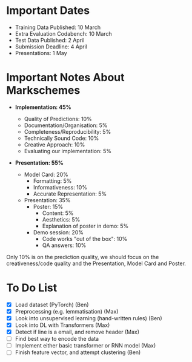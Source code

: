 # Important Dates

- Training Data Published: 10 March
- Extra Evaluation Codabench: 10 March
- Test Data Published: 2 April
- Submission Deadline: 4 April
- Presentations: 1 May

# Important Notes About Markschemes 

- **Implementation: 45%**
    - Quality of Predictions: 10%
    - Documentation/Organisation: 5%
    - Completeness/Reproducibility: 5%
    - Technically Sound Code: 10%
    - Creative Approach: 10%
    - Evaluating our implementation: 5%

- **Presentation: 55%**
    - Model Card: 20%
        - Formatting: 5%
        - Informativeness: 10%
        - Accurate Representation: 5%
    - Presentation: 35%
        - Poster: 15%
            - Content: 5%
            - Aesthetics: 5%
            - Explanation of poster in demo: 5%
        - Demo session: 20%
            - Code works "out of the box": 10%
            - QA answers: 10%

Only 10% is on the prediction quality, we should focus on the creativeness/code quality and the Presentation, Model Card and Poster.

# To Do List
- [x] Load dataset (PyTorch) (Ben)
- [x] Preprocessing (e.g. lemmatisation) (Max)
- [x] Look into unsupervised learning (hand-written rules) (Ben)
- [x] Look into DL with Transformers (Max)
- [x] Detect if line is a email, and remove header (Max)
- [ ] Find best way to encode the data
- [ ] Implement either basic transformer or RNN model (Max)
- [ ] Finish feature vector, and attempt clustering (Ben)
